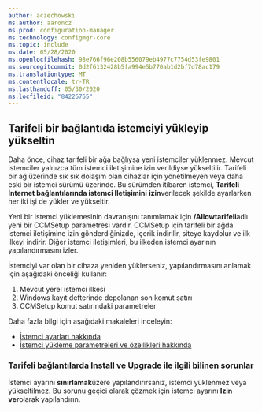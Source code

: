 ```yaml
---
author: aczechowski
ms.author: aaroncz
ms.prod: configuration-manager
ms.technology: configmgr-core
ms.topic: include
ms.date: 05/28/2020
ms.openlocfilehash: 98e766f96e208b556079eb4977c7754d53fe9801
ms.sourcegitcommit: 0d2f6132428b5fa994e5b770ab1d2bf7d78ac179
ms.translationtype: MT
ms.contentlocale: tr-TR
ms.lasthandoff: 05/30/2020
ms.locfileid: "84226765"
---
```

## <a name="install-and-upgrade-the-client-on-a-metered-connection"></a><a name="bkmk_meter"></a>Tarifeli bir bağlantıda istemciyi yükleyip yükseltin

<!--6976145-->

Daha önce, cihaz tarifeli bir ağa bağlıysa yeni istemciler yüklenmez. Mevcut istemciler yalnızca tüm istemci iletişimine izin verildiyse yükseltilir. Tarifeli bir ağ üzerinde sık sık dolaşım olan cihazlar için yönetilmeyen veya daha eski bir istemci sürümü üzerinde. Bu sürümden itibaren istemci, **Tarifeli İnternet bağlantılarında istemci Iletişimini** **izin**verilecek şekilde ayarlarken her iki işi de yükler ve yükseltir.

Yeni bir istemci yüklemesinin davranışını tanımlamak için **/Allowtarifeli**adlı yeni bir CCMSetup parametresi vardır. CCMSetup için tarifeli bir ağda istemci iletişimine izin gönderdiğinizde, içerik indirilir, siteye kaydolur ve ilk ilkeyi indirir. Diğer istemci iletişimleri, bu ilkeden istemci ayarının yapılandırmasını izler.

İstemciyi var olan bir cihaza yeniden yüklerseniz, yapılandırmasını anlamak için aşağıdaki önceliği kullanır:

1. Mevcut yerel istemci ilkesi
1. Windows kayıt defterinde depolanan son komut satırı
1. CCMSetup komut satırındaki parametreler

Daha fazla bilgi için aşağıdaki makaleleri inceleyin:

- [İstemci ayarları hakkında](../../../../clients/deploy/about-client-settings.md#client-communication-on-metered-internet-connections)
- [İstemci yükleme parametreleri ve özellikleri hakkında](../../../../clients/deploy/about-client-installation-properties.md)

### <a name="known-issue-with-install-and-upgrade-on-metered-connections"></a>Tarifeli bağlantılarda Install ve Upgrade ile ilgili bilinen sorunlar
<!-- 7330894 -->
İstemci ayarını **sınırlamak**üzere yapılandırırsanız, istemci yüklenmez veya yükseltilmez. Bu sorunu geçici olarak çözmek için istemci ayarını **Izin ver**olarak yapılandırın.
